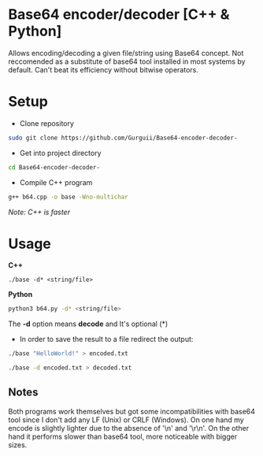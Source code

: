# Base64 encoder/decoder [C++ & Python]  
Allows encoding/decoding a given file/string using Base64 concept. Not reccomended as a substitute of base64 tool installed in most systems by default. Can't beat its efficiency without bitwise operators.
# Setup  
- Clone repository
```bash
sudo git clone https://github.com/Gurguii/Base64-encoder-decoder-
```  

- Get into project directory  
```bash
cd Base64-encoder-decoder-
```  
- Compile C++ program  
```bash
g++ b64.cpp -o base -Wno-multichar
```   
*Note: C++ is faster*
# Usage  
**C++**
```base64
./base -d* <string/file>
```  
**Python**
```bash
python3 b64.py -d* <string/file>
```  

The **-d** option means **decode** and It's optional (*)  
- In order to save the result to a file redirect the output:  

```bash
./base "HelloWorld!" > encoded.txt
```  
```bash
./base -d encoded.txt > decoded.txt
```  
## Notes
Both programs work themselves but got some incompatibilities with base64 tool since I don't add any LF (Unix) or CRLF (Windows).  On one hand my encode is slightly lighter due to the absence of '\n' and '\r\n'. On the other hand it performs slower than base64 tool, more noticeable with bigger sizes.

